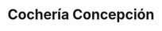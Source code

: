 ---
title: "Cochería Concepción"
url: /concepcion-de-la-sierra/cocheria-concepcion/
shop: Bestattungen
---